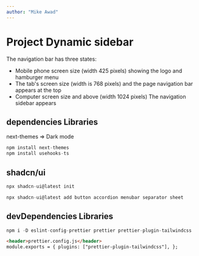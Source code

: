 ```yaml
---
author: "Mike Awad"
---
```


# Project Dynamic sidebar

The navigation bar has three states:

- Mobile phone screen size (width 425 pixels) showing the logo and hamburger menu
- The tab's screen size (width is 768 pixels) and the page navigation bar appears at the top
- Computer screen size and above (width 1024 pixels) The navigation sidebar appears

## dependencies Libraries

next-themes => Dark mode

```js
npm install next-themes
npm install usehooks-ts
```

## shadcn/ui

```js
npx shadcn-ui@latest init

npx shadcn-ui@latest add button accordion menubar separator sheet
```

## devDependencies Libraries

```js
npm i -D eslint-config-prettier prettier prettier-plugin-tailwindcss
```

```html
<header>prettier.config.js</header>
module.exports = { plugins: ["prettier-plugin-tailwindcss"], };
```
